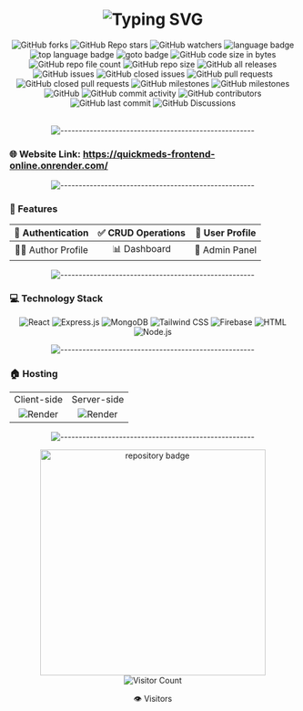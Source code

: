 <h1 align="center">
  <img src="https://readme-typing-svg.herokuapp.com?font=Fira+Code&weight=600&size=30&pause=1000&color=61DAFB&center=true&vCenter=true&random=false&width=435&lines=QuickMeds;Inventory+Management;Full-stack+Solution" alt="Typing SVG" />
</h1>

<!-- repository summary badges start -->
<div align="center">
    <img alt="GitHub forks" src="https://img.shields.io/github/forks/patelhettt/QuickMeds?style=social">
    <img alt="GitHub Repo stars" src="https://img.shields.io/github/stars/patelhettt/QuickMeds?style=social">
    <img alt="GitHub watchers" src="https://img.shields.io/github/watchers/patelhettt/QuickMeds?style=social">
    <img alt="language badge" src="https://img.shields.io/github/languages/count/patelhettt/QuickMeds"/>
    <img alt="top language badge" src="https://img.shields.io/github/languages/top/patelhettt/QuickMeds">
    <img alt="goto badge" src="https://img.shields.io/github/search/patelhettt/QuickMeds/goto">
    <img alt="GitHub code size in bytes" src="https://img.shields.io/github/languages/code-size/patelhettt/QuickMeds">
    <img alt="GitHub repo file count" src="https://img.shields.io/github/directory-file-count/patelhettt/QuickMeds">
    <img alt="GitHub repo size" src="https://img.shields.io/github/repo-size/patelhettt/QuickMeds">
    <img alt="GitHub all releases" src="https://img.shields.io/github/downloads/patelhettt/QuickMeds/total">
    <img alt="GitHub issues" src="https://img.shields.io/github/issues-raw/patelhettt/QuickMeds">
    <img alt="GitHub closed issues" src="https://img.shields.io/github/issues-closed-raw/patelhettt/QuickMeds">
    <img alt="GitHub pull requests" src="https://img.shields.io/github/issues-pr-raw/patelhettt/QuickMeds">
    <img alt="GitHub closed pull requests" src="https://img.shields.io/github/issues-pr-closed-raw/patelhettt/QuickMeds">
    <img alt="GitHub milestones" src="https://img.shields.io/github/milestones/open/patelhettt/QuickMeds">
    <img alt="GitHub milestones" src="https://img.shields.io/github/milestones/closed/patelhettt/QuickMeds">
    <img alt="GitHub" src="https://img.shields.io/github/license/patelhettt/QuickMeds">
    <img alt="GitHub commit activity" src="https://img.shields.io/github/commit-activity/w/patelhettt/QuickMeds">
    <img alt="GitHub contributors" src="https://img.shields.io/github/contributors/patelhettt/QuickMeds">
    <img alt="GitHub last commit" src="https://img.shields.io/github/last-commit/patelhettt/QuickMeds">
    <img alt="GitHub Discussions" src="https://img.shields.io/github/discussions/patelhettt/QuickMeds">
</div>
<!-- repository summary badges end -->

<br>

<p align="center">
  <img src="https://raw.githubusercontent.com/andreasbm/readme/master/assets/lines/rainbow.png" alt="-----------------------------------------------------" />
</p>

### 🌐 Website Link: https://quickmeds-frontend-online.onrender.com/

<p align="center">
  <img src="https://raw.githubusercontent.com/andreasbm/readme/master/assets/lines/rainbow.png" alt="-----------------------------------------------------" />
</p>

### 🚀 Features

<div align="center">

| 🔐 Authentication | ✅ CRUD Operations | 👤 User Profile |
|:----------------:|:------------------:|:---------------:|
| 👨‍💼 Author Profile | 📊 Dashboard | 👑 Admin Panel |

</div>

<p align="center">
  <img src="https://raw.githubusercontent.com/andreasbm/readme/master/assets/lines/rainbow.png" alt="-----------------------------------------------------" />
</p>

### 💻 Technology Stack

<div align="center">
  <img src="https://img.shields.io/badge/React-61DAFB?style=for-the-badge&logo=react&logoColor=black" alt="React" />
  <img src="https://img.shields.io/badge/Express-000000?style=for-the-badge&logo=express&logoColor=white" alt="Express.js" />
  <img src="https://img.shields.io/badge/MongoDB-47A248?style=for-the-badge&logo=mongodb&logoColor=white" alt="MongoDB" />
  <img src="https://img.shields.io/badge/Tailwind_CSS-38B2AC?style=for-the-badge&logo=tailwind-css&logoColor=white" alt="Tailwind CSS" />
  <img src="https://img.shields.io/badge/Firebase-FFCA28?style=for-the-badge&logo=firebase&logoColor=black" alt="Firebase" />
  <img src="https://img.shields.io/badge/HTML5-E34F26?style=for-the-badge&logo=html5&logoColor=white" alt="HTML" />
  <img src="https://img.shields.io/badge/Node.js-339933?style=for-the-badge&logo=nodedotjs&logoColor=white" alt="Node.js" />
</div>

<p align="center">
  <img src="https://raw.githubusercontent.com/andreasbm/readme/master/assets/lines/rainbow.png" alt="-----------------------------------------------------" />
</p>

### 🏠 Hosting

<div align="center">
  <table>
    <tr>
      <td align="center">Client-side</td>
      <td align="center">Server-side</td>
    </tr>
    <tr>
      <td align="center">
        <img src="https://img.shields.io/badge/Render-46E3B7?style=for-the-badge&logo=render&logoColor=white" alt="Render" />
      </td>
      <td align="center">
        <img src="https://img.shields.io/badge/Render-46E3B7?style=for-the-badge&logo=render&logoColor=white" alt="Render" />
      </td>
    </tr>
  </table>
</div>

<p align="center">
  <img src="https://raw.githubusercontent.com/andreasbm/readme/master/assets/lines/rainbow.png" alt="-----------------------------------------------------" />
</p>

<div align="center">
    <a href="https://github.com/patelhettt/QuickMeds">
        <img width="396" src="https://github-readme-stats-mu-jet.vercel.app/api/pin/?username=STRINGLABITSOLUTIONS&repo=inventory-management-system&theme=react&bg_color=0D1117&border_color=61dafb&hide_border=false" alt="repository badge" />
    </a>
</div>

<div align="center">
  <img src="https://profile-counter.glitch.me/QuickMeds/count.svg" alt="Visitor Count" />
  <p>👁️ Visitors</p>
</div>
